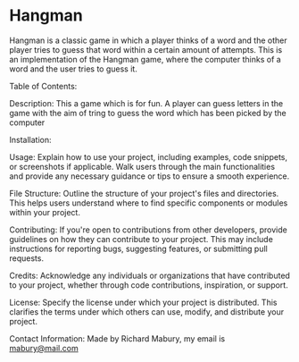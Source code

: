 
# Hangman
Hangman is a classic game in which a player thinks of a word and the other player tries to guess that word within a certain amount of attempts.
This is an implementation of the Hangman game, where the computer thinks of a word and the user tries to guess it. 

Table of Contents:

Description: 
This a game which is for fun.  A player can guess letters in the game with the aim of tring to guess the word which has been picked by the computer

Installation:

Usage: Explain how to use your project, including examples, code snippets, or screenshots if applicable. Walk users through the main functionalities and provide any necessary guidance or tips to ensure a smooth experience.

File Structure: Outline the structure of your project's files and directories. This helps users understand where to find specific components or modules within your project.

Contributing: If you're open to contributions from other developers, provide guidelines on how they can contribute to your project. This may include instructions for reporting bugs, suggesting features, or submitting pull requests.

Credits: Acknowledge any individuals or organizations that have contributed to your project, whether through code contributions, inspiration, or support.

License: Specify the license under which your project is distributed. This clarifies the terms under which others can use, modify, and distribute your project.

Contact Information:
Made by Richard Mabury, my email is mabury@mail.com
